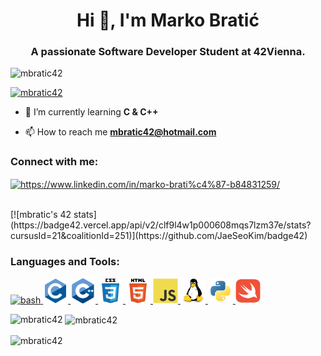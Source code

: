 <h1 align="center">Hi 👋, I'm Marko Bratić</h1>
<h3 align="center">A passionate Software Developer Student at 42Vienna.</h3>

<p align="left"> <img src="https://komarev.com/ghpvc/?username=mbratic42&label=Profile%20views&color=0e75b6&style=flat" alt="mbratic42" /> </p>

<p align="left"> <a href="https://github.com/ryo-ma/github-profile-trophy"><img src="https://github-profile-trophy.vercel.app/?username=mbratic42" alt="mbratic42" /></a> </p>

- 🌱 I’m currently learning **C & C++**

- 📫 How to reach me **mbratic42@hotmail.com**

<h3 align="left">Connect with me:</h3>
<p align="left">
<a href="https://linkedin.com/in/https://www.linkedin.com/in/marko-brati%c4%87-b84831259/" target="blank"><img align="center" src="https://raw.githubusercontent.com/rahuldkjain/github-profile-readme-generator/master/src/images/icons/Social/linked-in-alt.svg" alt="https://www.linkedin.com/in/marko-brati%c4%87-b84831259/" height="30" width="40" /></a>
</p> <br> [![mbratic's 42 stats](https://badge42.vercel.app/api/v2/clf9l4w1p000608mqs7lzm37e/stats?cursusId=21&coalitionId=251)](https://github.com/JaeSeoKim/badge42)

<h3 align="left">Languages and Tools:</h3>
<p align="left"> <a href="https://www.gnu.org/software/bash/" target="_blank" rel="noreferrer"> <img src="https://www.vectorlogo.zone/logos/gnu_bash/gnu_bash-icon.svg" alt="bash" width="40" height="40"/> </a> <a href="https://www.cprogramming.com/" target="_blank" rel="noreferrer"> <img src="https://raw.githubusercontent.com/devicons/devicon/master/icons/c/c-original.svg" alt="c" width="40" height="40"/> </a> <a href="https://www.w3schools.com/cpp/" target="_blank" rel="noreferrer"> <img src="https://raw.githubusercontent.com/devicons/devicon/master/icons/cplusplus/cplusplus-original.svg" alt="cplusplus" width="40" height="40"/> </a> <a href="https://www.w3schools.com/css/" target="_blank" rel="noreferrer"> <img src="https://raw.githubusercontent.com/devicons/devicon/master/icons/css3/css3-original-wordmark.svg" alt="css3" width="40" height="40"/> </a> <a href="https://www.w3.org/html/" target="_blank" rel="noreferrer"> <img src="https://raw.githubusercontent.com/devicons/devicon/master/icons/html5/html5-original-wordmark.svg" alt="html5" width="40" height="40"/> </a> <a href="https://developer.mozilla.org/en-US/docs/Web/JavaScript" target="_blank" rel="noreferrer"> <img src="https://raw.githubusercontent.com/devicons/devicon/master/icons/javascript/javascript-original.svg" alt="javascript" width="40" height="40"/> </a> <a href="https://www.linux.org/" target="_blank" rel="noreferrer"> <img src="https://raw.githubusercontent.com/devicons/devicon/master/icons/linux/linux-original.svg" alt="linux" width="40" height="40"/> </a> <a href="https://www.python.org" target="_blank" rel="noreferrer"> <img src="https://raw.githubusercontent.com/devicons/devicon/master/icons/python/python-original.svg" alt="python" width="40" height="40"/> </a> <a href="https://developer.apple.com/swift/" target="_blank" rel="noreferrer"> <img src="https://raw.githubusercontent.com/devicons/devicon/master/icons/swift/swift-original.svg" alt="swift" width="40" height="40"/> </a> </p>

<p><img align="left" src="https://github-readme-stats.vercel.app/api/top-langs?username=mbratic42&show_icons=true&locale=en&layout=compact" alt="mbratic42" /></p>

<p>&nbsp;<img align="center" src="https://github-readme-stats.vercel.app/api?username=mbratic42&show_icons=true&locale=en" alt="mbratic42" /></p>

<p><img align="center" src="https://github-readme-streak-stats.herokuapp.com/?user=mbratic42&" alt="mbratic42" /></p>
